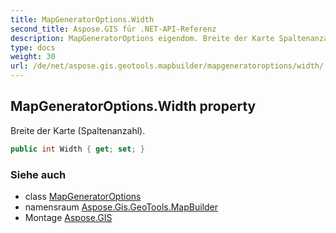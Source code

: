 ```yaml
---
title: MapGeneratorOptions.Width
second_title: Aspose.GIS für .NET-API-Referenz
description: MapGeneratorOptions eigendom. Breite der Karte Spaltenanzahl.
type: docs
weight: 30
url: /de/net/aspose.gis.geotools.mapbuilder/mapgeneratoroptions/width/
---
```

## MapGeneratorOptions.Width property

Breite der Karte (Spaltenanzahl).

```csharp
public int Width { get; set; }
```

### Siehe auch

* class [MapGeneratorOptions](../)
* namensraum [Aspose.Gis.GeoTools.MapBuilder](../../mapgeneratoroptions/)
* Montage [Aspose.GIS](../../../)


